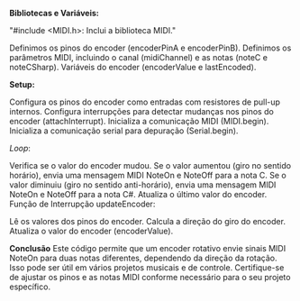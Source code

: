 **Bibliotecas e Variáveis:**

"#include <MIDI.h>: Inclui a biblioteca MIDI." 

Definimos os pinos do encoder (encoderPinA e encoderPinB).
Definimos os parâmetros MIDI, incluindo o canal (midiChannel) e as notas (noteC e noteCSharp).
Variáveis do encoder (encoderValue e lastEncoded).

**Setup:**

Configura os pinos do encoder como entradas com resistores de pull-up internos.
Configura interrupções para detectar mudanças nos pinos do encoder (attachInterrupt).
Inicializa a comunicação MIDI (MIDI.begin).
Inicializa a comunicação serial para depuração (Serial.begin).

*Loop*:

Verifica se o valor do encoder mudou.
Se o valor aumentou (giro no sentido horário), envia uma mensagem MIDI NoteOn e NoteOff para a nota C.
Se o valor diminuiu (giro no sentido anti-horário), envia uma mensagem MIDI NoteOn e NoteOff para a nota C#.
Atualiza o último valor do encoder.
Função de Interrupção updateEncoder:

Lê os valores dos pinos do encoder.
Calcula a direção do giro do encoder.
Atualiza o valor do encoder (encoderValue).

**Conclusão**
Este código permite que um encoder rotativo envie sinais MIDI NoteOn para duas notas diferentes, dependendo da direção da rotação. Isso pode ser útil em vários projetos musicais e de controle.
Certifique-se de ajustar os pinos e as notas MIDI conforme necessário para o seu projeto específico.